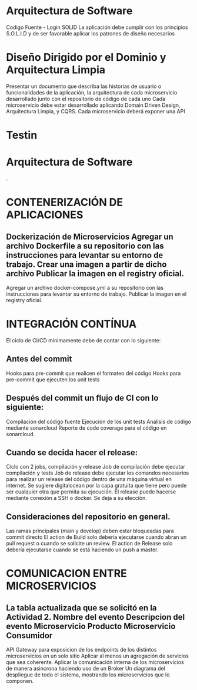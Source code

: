 # Arquitectura de Software
Codigo Fuente - Login SOLID
La aplicación debe cumplir con los principios S.O.L.I.D y de ser favorable aplicar los patrones de diseño necesarios

# Diseño Dirigido por el Dominio y Arquitectura Limpia
Presentar un documento que describa las historias de usuario o funcionalidades de la aplicación, la arquitectura de cada microservicio desarrollado junto con el repositorio de código de cada uno
Cada microservicio debe estar desarrollado aplicando Domain Driven Design, Arquitectura Limpia, y CQRS.
Cada microservicio deberá exponer una API

# Testin

# Arquitectura de Software
.



# CONTENERIZACIÓN DE APLICACIONES
Dockerización de Microservicios
Agregar un archivo Dockerfile a su repositorio con las instrucciones para levantar su entorno de trabajo.
Crear una imagen a partir de dicho archivo
Publicar la imagen en el registry oficial.
---
Agregar un archivo docker-compose.yml a su repositorio con las instrucciones para levantar su entorno de trabajo.
Publicar la imagen en el registry oficial.



# INTEGRACIÓN CONTÍNUA

El ciclo de CI/CD minimamente debe de contar con lo siguiente:

## Antes del commit

Hooks para pre-commit que realicen el formateo del código
Hooks para pre-commit que ejecuten los unit tests
## Después del commit un flujo de CI con lo siguiente:
Compilación del código fuente
Ejecución de los unit tests
Análisis de código mediante sonarcloud
Reporte de code coverage para el código en sonarcloud.
## Cuando se decida hacer el release:
Ciclo con 2 jobs, compilación y release
Job de compilación debe ejecutar compilación y tests
Job de release debe ejecutar los comandos necesarios para realizar un release del código dentro de una máquina virtual en internet. Se sugiere digitalocean por la capa gratuita que tiene pero puede ser cualquier otra que permita su ejecución.
El release puede hacerse mediante conexión a SSH o docker. Se deja a su elección.
## Consideraciones del repositorio en general.
Las ramas principales (main y develop) deben estar bloqueadas para commit directo
El action de Build solo debería ejecutarse cuando abran un pull request o cuando se solicite un review.
El action de Release solo debería ejecutarse cuando se está haciendo un push a master.


# COMUNICACION ENTRE MICROSERVICIOS
La tabla actualizada que se solicitó en la Actividad 2.
Nombre del evento
Descripcion del evento
Microservicio Producto
Microservicio Consumidor
-----
API Gateway para exposicion de los endpoints de los distintos microservicios en un solo sitio
Aplicar al menos un agregación de  servicios que sea coherente.
Aplicar la comunicación interna de los microservicios de manera asincrona haciendo uso de un Broker
Un diagrama del despliegue de todo el sistema, mostrando los microservicios que lo componen. 
